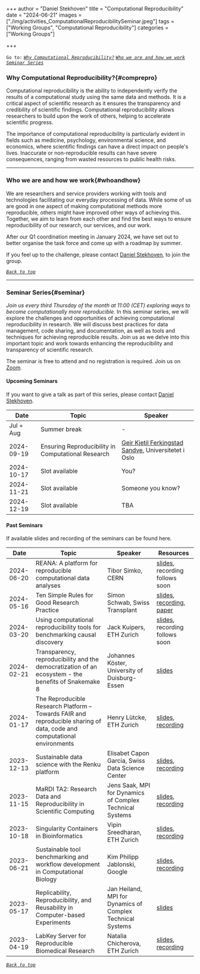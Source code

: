 +++
author = "Daniel Stekhoven"
title = "Computational Reproducibility"
date = "2024-06-21"
images  = ["./img/activities_ComputationalReproducibilitySeminar.jpeg"]
tags = ["Working Groups", "Computational Reproducibility"]
categories = ["Working Groups"]

+++

`Go to:` [*`Why Computational Reproducibility?`*](#comprepro) [*`Who we are and how we work`*](#whoandhow) [*`Seminar Series`*](#seminar)

### Why Computational Reproducibility?{#comprepro}

Computational reproducibility is the ability to independently verify the results of a computational study using the same data and methods. It is a critical aspect of scientific research as it ensures the transparency and credibility of scientific findings. Computational reproducibility allows researchers to build upon the work of others, helping to accelerate scientific progress.

The importance of computational reproducibility is particularly evident in fields such as medicine, psychology, environmental science, and economics, where scientific findings can have a direct impact on people's lives. Inaccurate or non-reproducible results can have severe consequences, ranging from wasted resources to public health risks.

---

### Who we are and how we work{#whoandhow}

We are researchers and service providers working with tools and technologies facilitating our everyday processing of data. While some of us are good in one aspect of making computational methods more reproducible, others might have improved other ways of achieving this. Together, we aim to learn from each other and find the best ways to ensure reproducibility of our research, our services, and our work.

After our Q1 coordination meeting in January 2024, we have set out to better organise the task force and come up with a roadmap by summer.

If you feel up to the challenge, please contact [Daniel Stekhoven](mailto:stekhoven@nexus.ethz.ch), to join the group.

[*`Back to top`*](#)

---

### Seminar Series{#seminar}

*Join us every third Thursday of the month at 11:00 (CET) exploring ways to become computationally more reproducible.*
In this seminar series, we will explore the challenges and opportunities of achieving computational reproducibility in research. We will discuss best practices for data management, code sharing, and documentation, as well as tools and techniques for achieving reproducible results. Join us as we delve into this important topic and work towards enhancing the reproducibility and transparency of scientific research.

The seminar is free to attend and no registration is required. Join us on [Zoom](https://ethz.zoom.us/j/65832714361).

#### Upcoming Seminars

If you want to give a talk as part of this series, please contact [Daniel Stekhoven](mailto:stekhoven@nexus.ethz.ch).

Date       | Topic                                                  | Speaker
-----------|--------------------------------------------------------|---------------------------------
Jul + Aug  | Summer break                                           | -
2024-09-19 | Ensuring Reproducibility in Computational Research     | [Geir Kjetil Ferkingstad Sandve](https://www.mn.uio.no/ifi/english/people/aca/geirksa/), Universitetet i Oslo
2024-10-17 | Slot available                                         | You?
2024-11-21 | Slot available                                         | Someone you know?
2024-12-19 | Slot available                                         | TBA

#### Past Seminars

If available slides and recording of the seminars can be found here.

Date       | Topic                                              | Speaker                         | Resources
-----------|----------------------------------------------------|---------------------------------| -----------------
2024-06-20 | REANA: A platform for reproducible computational data analyses | Tibor Simko, CERN   | [slides](https://simko.web.cern.ch/tmp/reana-swissrn-webinar-20240620.pdf), recording follows soon
2024-05-16 | Ten Simple Rules for Good Research Practice        | Simon Schwab, Swiss Transplant  |  [slides](/slides/2024-05-16_10_simple_rules_grp_schwab.pdf), [recording](https://www.youtube.com/watch?v=IFIq0EMl3eM), [paper](https://journals.plos.org/ploscompbiol/article?id=10.1371/journal.pcbi.1010139)
2024-03-20 | Using computational reproducibility tools for benchmarking causal discovery | Jack Kuipers, ETH Zurich | [slides](/slides/2024-03-20_causal_reproducibility_kuipers.pdf), recording follows soon
2024-02-21 | Transparency, reproducibility and the democratization of an ecosystem - the benefits of Snakemake 8 | Johannes Köster, University of Duisburg-Essen | [slides](https://slides.com/johanneskoester/snakemake-8)
2024-01-17 | The Reproducible Research Platform – Towards FAIR and reproducible sharing of data, code and computational environments | Henry Lütcke, ETH Zurich | [slides](https://siscourses.ethz.ch/reproducible_computing/2024-01_RRP-Seminar_SwissRN.pdf), [recording](https://www.youtube.com/watch?v=4juovsPkv0Q) 
2023-12-13 | Sustainable data science with the Renku platform   | Elisabet Capon Garcia, Swiss Data Science Center | [slides](/slides/2023-12-13_Renku_SRN.pdf), [recording](https://www.youtube.com/watch?v=0Rul2yg3DqQ)
2023-11-15 | MaRDI TA2: Research Data and Reproducibility in Scientific Computing | Jens Saak, MPI for Dynamics of Complex Technical Systems | [slides](/slides/saak-talk.pdf), [recording](https://www.youtube.com/watch?v=E5FXZJOiEZE)
2023-10-18 | Singularity Containers in Bioinformatics           | Vipin Sreedharan, ETH Zurich | [slides](/slides/2023-10-18_CRS_NEXUS_Singularity.pdf), [recording](https://www.youtube.com/watch?v=2pdiSMX7lrc)
2023-06-21 | Sustainable tool benchmarking and workflow development in Computational Biology | Kim Philipp Jablonski, Google | [slides](/slides/kpj-talk.pdf), [recording](https://www.youtube.com/watch?v=f5m48lhAVXo)
2023-05-17 | Replicability, Reproducibility, and Reusability in Computer-based Experiments | Jan Heiland, MPI for Dynamics of Complex Technical Systems | [slides](/slides/rrr-talk.pdf)
2023-04-19 | LabKey Server for Reproducible Biomedical Research | Natalia Chicherova, ETH Zurich  | [slides](/slides/Comp_Repro_Seminar_04-2023.pdf), [recording](https://www.youtube.com/watch?v=pbHJfg_7H2g)

[*`Back to top`*](#)